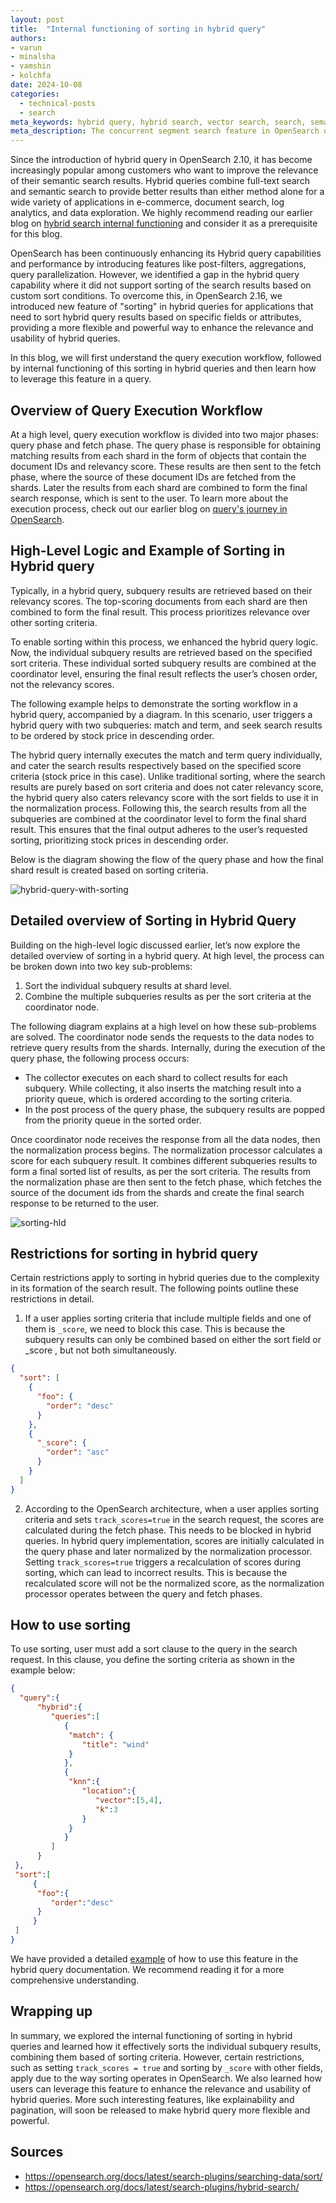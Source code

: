 ```yaml
---
layout: post
title:  "Internal functioning of sorting in hybrid query"
authors:
- varun
- minalsha
- vamshin
- kolchfa
date: 2024-10-08
categories:
  - technical-posts
  - search
meta_keywords: hybrid query, hybrid search, vector search, search, semantic and keyword search
meta_description: The concurrent segment search feature in OpenSearch optimizes CPU usage and enhances vector search performance by executing queries in parallel across multiple segments within a shard.
---
```


Since the introduction of hybrid query in OpenSearch 2.10, it has become increasingly popular among customers who want to improve the relevance of their semantic search results. Hybrid queries combine full-text search and semantic search to provide better results than either method alone for a wide variety of applications in e-commerce, document search, log analytics, and data exploration. We highly recommend reading our earlier blog on [hybrid search internal functioning](https://opensearch.org/blog/hybrid-search/) and consider it as a prerequisite for this blog.

OpenSearch has been continuously enhancing its Hybrid query capabilities and performance by introducing features like post-filters, aggregations, query parallelization. However, we identified a gap in the hybrid query capability where it did not support sorting of the search results based on custom sort conditions. To overcome this, in OpenSearch 2.16, we introduced new feature of "sorting" in hybrid queries for applications that need to sort hybrid query results based on specific fields or attributes, providing a more flexible and powerful way to enhance the relevance and usability of hybrid queries.

In this blog, we will first understand the query execution workflow, followed by internal functioning of this sorting in hybrid queries and then learn how to leverage this feature in a query. 

## Overview of Query Execution Workflow

At a high level, query execution workflow is divided into two major phases: query phase and fetch phase. The query phase is responsible for obtaining matching results from each shard in the form of objects that contain the document IDs and relevancy score. These results are then sent to the fetch phase, where the source of these document IDs are fetched from the shards. Later the results from each shard are combined to form the final search response, which is sent to the user. To learn more about the execution process, check out our earlier blog on [query's journey in OpenSearch](https://opensearch.org/blog/a-query-or-there-and-back-again/). 

## High-Level Logic and Example of Sorting in Hybrid query

Typically, in a hybrid query, subquery results are retrieved based on their relevancy scores. The top-scoring documents from each shard are then combined to form the final result. This process prioritizes relevance over other sorting criteria.

To enable sorting within this process, we enhanced the hybrid query logic. Now, the individual subquery results are retrieved based on the specified sort criteria. These individual sorted subquery results are combined at the coordinator level, ensuring the final result reflects the user’s chosen order, not the relevancy scores.

The following example helps to demonstrate the sorting workflow in a hybrid query, accompanied by a diagram. In this scenario, user triggers a hybrid query with two subqueries: match and term, and seek search results to be ordered by stock price in descending order.

The hybrid query internally executes the match and term query individually, and cater the search results respectively based on the specified score criteria (stock price in this case). Unlike traditional sorting, where the search results are purely based on sort criteria and does not cater relevancy score, the hybrid query also caters relevancy score with the sort fields to use it in the normalization process. Following this, the search results from all the subqueries are combined at the coordinator level to form the final shard result. This ensures that the final output adheres to the user’s requested sorting, prioritizing stock prices in descending order.

Below is the diagram showing the flow of the query phase and how the final shard result is created based on sorting criteria.

![hybrid-query-with-sorting](/assets/media/blog-images/2024-10-08-internal-functioning-of-sorting-in-hybrid-search/Hybrid-query-with-sorting.png)

## Detailed overview of Sorting in Hybrid Query 

Building on the high-level logic discussed earlier, let’s now explore the detailed overview of sorting in a hybrid query. At high level, the process can be broken down into two key sub-problems:

1. Sort the individual subquery results at shard level.
2. Combine the multiple subqueries results as per the sort criteria at the coordinator node.

The following diagram explains at a high level on how these sub-problems are solved. The coordinator node sends the requests to the data nodes to retrieve query results from the shards. Internally, during the execution of the query phase, the following process occurs:

* The collector executes on each shard to collect results for each subquery. While collecting, it also inserts the matching result into a priority queue, which is ordered according to the sorting criteria.
* In the post process of the query phase, the subquery results are popped from the priority queue in the sorted order.

Once coordinator node receives the response from all the data nodes, then the normalization process begins. The normalization processor calculates a score for each subquery result. It combines different subqueries results to form a final sorted list of results, as per the sort criteria. The results from the normalization phase are then sent to the fetch phase, which fetches the source of the document ids from the shards and create the final search response to be returned to the user. 

![sorting-hld](/assets/media/blog-images/2024-10-08-internal-functioning-of-sorting-in-hybrid-search/Sorting-hld.png)

## Restrictions for sorting in hybrid query

Certain restrictions apply to sorting in hybrid queries due to the complexity in its formation of the search result. The following points outline these restrictions in detail.

1. If a user applies sorting criteria that include multiple fields and one of them is `_score`, we need to block this case. This is because the subquery results can only be combined based on either the sort field or _score , but not both simultaneously.

```json
{
  "sort": [
    {
      "foo": {
        "order": "desc"
      }
    },
    {
      "_score": {
        "order": "asc"
      }
    }
  ]
}
```

2. According to the OpenSearch architecture, when a user applies sorting criteria and sets `track_scores=true` in the search request, the scores are calculated during the fetch phase. This needs to be blocked in hybrid queries. In hybrid query implementation, scores are initially calculated in the query phase and later normalized by the normalization processor. Setting `track_scores=true` triggers a recalculation of scores during sorting, which can lead to incorrect results. This is because the recalculated score will not be the normalized score, as the normalization processor operates between the query and fetch phases.

## How to use sorting

To use sorting, user must add a sort clause to the query in the search request. In this clause, you define the sorting criteria as shown in the example below:

```json
{
  "query":{
      "hybrid":{
         "queries":[
            {
             "match": {
                "title": "wind"
             }
            },
            {
             "knn":{
                "location":{
                   "vector":[5,4],
                   "k":3
                }
             }
            }
         ]
      }
 },
 "sort":[
     {
      "foo":{
         "order":"desc"
      }
     } 
 ]
}
```
We have provided a detailed [example](https://opensearch.org/docs/latest/search-plugins/hybrid-search/#using-sorting-with-a-hybrid-query) of how to use this feature in the hybrid query documentation. We recommend reading it for a more comprehensive understanding.

## Wrapping up

In summary, we explored the internal functioning of sorting in hybrid queries and learned how it effectively sorts the individual subquery results, combining them based of sorting criteria. However, certain restrictions, such as setting `track_scores = true` and sorting by `_score` with other fields, apply due to the way sorting operates in OpenSearch. We also learned how users can leverage this feature to enhance the relevance and usability of hybrid queries. More such interesting features, like explainability and pagination, will soon be released to make hybrid query more flexible and powerful.

## Sources

* https://opensearch.org/docs/latest/search-plugins/searching-data/sort/
* https://opensearch.org/docs/latest/search-plugins/hybrid-search/

